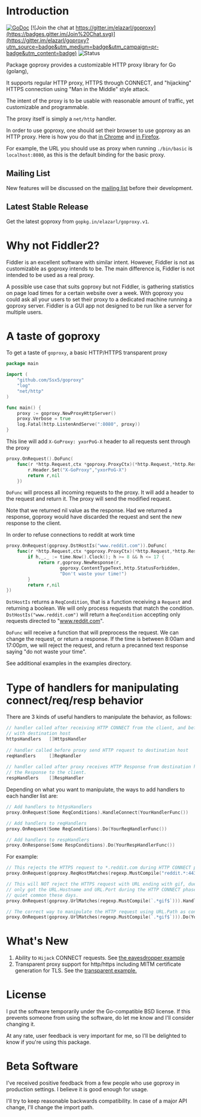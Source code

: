 # Introduction

[![GoDoc](https://godoc.org/github.com/Ssx5/goproxy?status.svg)](https://godoc.org/github.com/Ssx5/goproxy)
[![Join the chat at https://gitter.im/elazarl/goproxy](https://badges.gitter.im/Join%20Chat.svg)](https://gitter.im/elazarl/goproxy?utm_source=badge&utm_medium=badge&utm_campaign=pr-badge&utm_content=badge)
![Status](https://github.com/Ssx5/goproxy/workflows/Go/badge.svg)

Package goproxy provides a customizable HTTP proxy library for Go (golang),

It supports regular HTTP proxy, HTTPS through CONNECT, and "hijacking" HTTPS
connection using "Man in the Middle" style attack.

The intent of the proxy is to be usable with reasonable amount of traffic,
yet customizable and programmable.

The proxy itself is simply a `net/http` handler.

In order to use goproxy, one should set their browser to use goproxy as an HTTP
proxy. Here is how you do that [in Chrome](https://support.google.com/chrome/answer/96815?hl=en)
and [in Firefox](http://www.wikihow.com/Enter-Proxy-Settings-in-Firefox).

For example, the URL you should use as proxy when running `./bin/basic` is
`localhost:8080`, as this is the default binding for the basic proxy.

## Mailing List

New features will be discussed on the [mailing list](https://groups.google.com/forum/#!forum/goproxy-dev)
before their development.

## Latest Stable Release

Get the latest goproxy from `gopkg.in/elazarl/goproxy.v1`.

# Why not Fiddler2?

Fiddler is an excellent software with similar intent. However, Fiddler is not
as customizable as goproxy intends to be. The main difference is, Fiddler is not
intended to be used as a real proxy.

A possible use case that suits goproxy but
not Fiddler, is gathering statistics on page load times for a certain website over a week.
With goproxy you could ask all your users to set their proxy to a dedicated machine running a
goproxy server. Fiddler is a GUI app not designed to be run like a server for multiple users.

# A taste of goproxy

To get a taste of `goproxy`, a basic HTTP/HTTPS transparent proxy

```go
package main

import (
    "github.com/Ssx5/goproxy"
    "log"
    "net/http"
)

func main() {
    proxy := goproxy.NewProxyHttpServer()
    proxy.Verbose = true
    log.Fatal(http.ListenAndServe(":8080", proxy))
}
```

This line will add `X-GoProxy: yxorPoG-X` header to all requests sent through the proxy

```go
proxy.OnRequest().DoFunc(
    func(r *http.Request,ctx *goproxy.ProxyCtx)(*http.Request,*http.Response) {
        r.Header.Set("X-GoProxy","yxorPoG-X")
        return r,nil
    })
```

`DoFunc` will process all incoming requests to the proxy. It will add a header to the request
and return it. The proxy will send the modified request.

Note that we returned nil value as the response. Had we returned a response, goproxy would
have discarded the request and sent the new response to the client.

In order to refuse connections to reddit at work time

```go
proxy.OnRequest(goproxy.DstHostIs("www.reddit.com")).DoFunc(
    func(r *http.Request,ctx *goproxy.ProxyCtx)(*http.Request,*http.Response) {
        if h,_,_ := time.Now().Clock(); h >= 8 && h <= 17 {
            return r,goproxy.NewResponse(r,
                    goproxy.ContentTypeText,http.StatusForbidden,
                    "Don't waste your time!")
        }
        return r,nil
})
```

`DstHostIs` returns a `ReqCondition`, that is a function receiving a `Request` and returning a boolean.
We will only process requests that match the condition. `DstHostIs("www.reddit.com")` will return
a `ReqCondition` accepting only requests directed to "www.reddit.com".

`DoFunc` will receive a function that will preprocess the request. We can change the request, or
return a response. If the time is between 8:00am and 17:00pm, we will reject the request, and
return a precanned text response saying "do not waste your time".

See additional examples in the examples directory.


# Type of handlers for manipulating connect/req/resp behavior

There are 3 kinds of useful handlers to manipulate the behavior, as follows:

```go
// handler called after receiving HTTP CONNECT from the client, and before proxy establish connection 
// with destination host
httpsHandlers   []HttpsHandler
    
// handler called before proxy send HTTP request to destination host
reqHandlers     []ReqHandler 
    
// handler called after proxy receives HTTP Response from destination host, and before proxy forward 
// the Response to the client.
respHandlers    []RespHandler 
```

Depending on what you want to manipulate, the ways to add handlers to each handler list are:

```go
// Add handlers to httpsHandlers 
proxy.OnRequest(Some ReqConditions).HandleConnect(YourHandlerFunc())

// Add handlers to reqHandlers
proxy.OnRequest(Some ReqConditions).Do(YourReqHandlerFunc())

// Add handlers to respHandlers
proxy.OnResponse(Some RespConditions).Do(YourRespHandlerFunc())
```

For example:

```go
// This rejects the HTTPS request to *.reddit.com during HTTP CONNECT phase
proxy.OnRequest(goproxy.ReqHostMatches(regexp.MustCompile("reddit.*:443$"))).HandleConnect(goproxy.RejectConnect)

// This will NOT reject the HTTPS request with URL ending with gif, due to the fact that proxy 
// only got the URL.Hostname and URL.Port during the HTTP CONNECT phase if the scheme is HTTPS, which is
// quiet common these days.
proxy.OnRequest(goproxy.UrlMatches(regexp.MustCompile(`.*gif$`))).HandleConnect(goproxy.RejectConnect)

// The correct way to manipulate the HTTP request using URL.Path as condition is:
proxy.OnRequest(goproxy.UrlMatches(regexp.MustCompile(`.*gif$`))).Do(YourReqHandlerFunc())
```

# What's New

1. Ability to `Hijack` CONNECT requests. See
[the eavesdropper example](https://github.com/Ssx5/goproxy/blob/master/examples/goproxy-eavesdropper/main.go#L27)
2. Transparent proxy support for http/https including MITM certificate generation for TLS.  See the [transparent example.](https://github.com/Ssx5/goproxy/tree/master/examples/goproxy-transparent)

# License

I put the software temporarily under the Go-compatible BSD license.
If this prevents someone from using the software, do let me know and I'll consider changing it.

At any rate, user feedback is very important for me, so I'll be delighted to know if you're using this package.

# Beta Software

I've received positive feedback from a few people who use goproxy in production settings.
I believe it is good enough for usage.

I'll try to keep reasonable backwards compatibility. In case of a major API change,
I'll change the import path.
